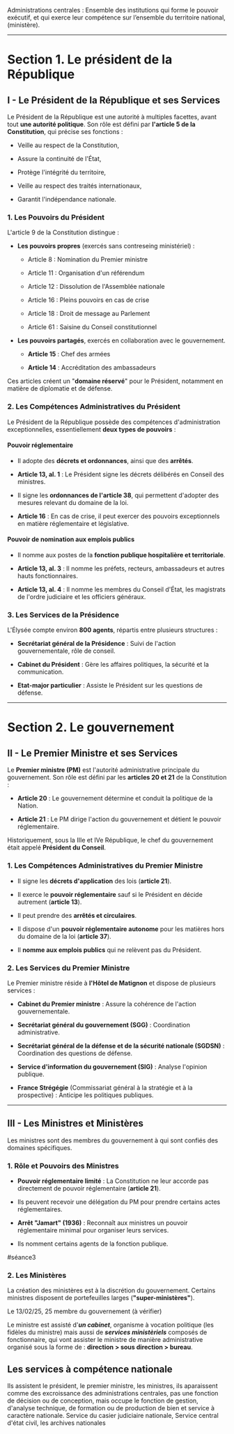 Administrations centrales :  Ensemble des institutions qui forme le pouvoir exécutif, et qui exerce leur compétence sur l’ensemble du territoire national, (ministère). 


---

# Section 1. Le président de la République

## **I - Le Président de la République et ses Services**

Le Président de la République est une autorité à multiples facettes, avant tout **une autorité politique**. Son rôle est défini par **l'article 5 de la Constitution**, qui précise ses fonctions :

- Veille au respect de la Constitution,
    
- Assure la continuité de l'État,
    
- Protège l'intégrité du territoire,
    
- Veille au respect des traités internationaux,
    
- Garantit l'indépendance nationale.
    

### **1. Les Pouvoirs du Président**

L'article 9 de la Constitution distingue :

- **Les pouvoirs propres** (exercés sans contreseing ministériel) :
    
    - Article 8 : Nomination du Premier ministre
        
    - Article 11 : Organisation d'un référendum
        
    - Article 12 : Dissolution de l'Assemblée nationale
        
    - Article 16 : Pleins pouvoirs en cas de crise
        
    - Article 18 : Droit de message au Parlement
        
    - Article 61 : Saisine du Conseil constitutionnel
        
- **Les pouvoirs partagés**, exercés en collaboration avec le gouvernement.
    
    - **Article 15** : Chef des armées
        
    - **Article 14** : Accréditation des ambassadeurs
        

Ces articles créent un "**domaine réservé**" pour le Président, notamment en matière de diplomatie et de défense.

### **2. Les Compétences Administratives du Président**

Le Président de la République possède des compétences d'administration exceptionnelles, essentiellement **deux types de pouvoirs** :

#### **Pouvoir réglementaire**

- Il adopte des **décrets et ordonnances**, ainsi que des **arrêtés**.
    
- **Article 13, al. 1** : Le Président signe les décrets délibérés en Conseil des ministres.
    
- Il signe les **ordonnances de l'article 38**, qui permettent d'adopter des mesures relevant du domaine de la loi.
    
- **Article 16** : En cas de crise, il peut exercer des pouvoirs exceptionnels en matière réglementaire et législative.
    

#### **Pouvoir de nomination aux emplois publics**

- Il nomme aux postes de la **fonction publique hospitalière et territoriale**.
    
- **Article 13, al. 3** : Il nomme les préfets, recteurs, ambassadeurs et autres hauts fonctionnaires.
    
- **Article 13, al. 4** : Il nomme les membres du Conseil d'État, les magistrats de l'ordre judiciaire et les officiers généraux.
    

### **3. Les Services de la Présidence**

L'Élysée compte environ **800 agents**, répartis entre plusieurs structures :

- **Secrétariat général de la Présidence** : Suivi de l'action gouvernementale, rôle de conseil.
    
- **Cabinet du Président** : Gère les affaires politiques, la sécurité et la communication.
    
- **Etat-major particulier** : Assiste le Président sur les questions de défense.
    

---
# Section 2. Le gouvernement
## **II - Le Premier Ministre et ses Services**

Le **Premier ministre (PM)** est l'autorité administrative principale du gouvernement. Son rôle est défini par les **articles 20 et 21** de la Constitution :

- **Article 20** : Le gouvernement détermine et conduit la politique de la Nation.
    
- **Article 21** : Le PM dirige l'action du gouvernement et détient le pouvoir réglementaire.
    

Historiquement, sous la IIIe et IVe République, le chef du gouvernement était appelé **Président du Conseil**.

### **1. Les Compétences Administratives du Premier Ministre**

- Il signe les **décrets d'application** des lois (**article 21**).
    
- Il exerce le **pouvoir réglementaire** sauf si le Président en décide autrement (**article 13**).
    
- Il peut prendre des **arrêtés et circulaires**.
    
- Il dispose d'un **pouvoir réglementaire autonome** pour les matières hors du domaine de la loi (**article 37**).
    
- Il **nomme aux emplois publics** qui ne relèvent pas du Président.
    

### **2. Les Services du Premier Ministre**

Le Premier ministre réside à **l'Hôtel de Matignon** et dispose de plusieurs services :

- **Cabinet du Premier ministre** : Assure la cohérence de l'action gouvernementale.
    
- **Secrétariat général du gouvernement (SGG)** : Coordination administrative.
    
- **Secrétariat général de la défense et de la sécurité nationale (SGDSN)** : Coordination des questions de défense.
    
- **Service d'information du gouvernement (SIG)** : Analyse l'opinion publique.
    
- **France Strégégie** (Commissariat général à la stratégie et à la prospective) : Anticipe les politiques publiques.
    

---

## **III - Les Ministres et Ministères**

Les ministres sont des membres du gouvernement à qui sont confiés des domaines spécifiques.

### **1. Rôle et Pouvoirs des Ministres**

- **Pouvoir réglementaire limité** : La Constitution ne leur accorde pas directement de pouvoir réglementaire (**article 21**).
    
- Ils peuvent recevoir une délégation du PM pour prendre certains actes réglementaires.
    
- **Arrêt "Jamart" (1936)** : Reconnaît aux ministres un pouvoir réglementaire minimal pour organiser leurs services.
    
- Ils nomment certains agents de la fonction publique.
    
#séance3 
### **2. Les Ministères**

La création des ministères est à la discrétion du gouvernement. Certains ministres disposent de portefeuilles larges (**"super-ministères"**).

Le 13/02/25, 25 membre du gouvernement (à vérifier)

Le ministre est assisté d'***un cabinet***, organisme à vocation politique (les fidèles du ministre) mais aussi de ***services ministèriels*** composés de fonctionnaire, qui vont assister le ministre de manière administrative organisé sous la forme de : **direction > sous direction > bureau**.

## Les services à compétence nationale
Ils assistent le président, le premier ministre, les ministres, ils aparaissent comme des excroissance des administrations centrales, pas une fonction de décision ou de conception, mais occupe le fonction de gestion, d'analyse technique, de formation ou de production de bien et service à caractère nationale.
Service du casier judiciaire nationale, Service central d'état civil, les archives nationales
